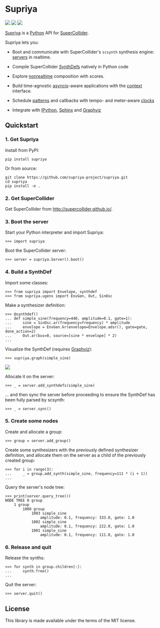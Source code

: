 # Supriya

[![](https://img.shields.io/pypi/pyversions/supriya)]()
[![](https://img.shields.io/pypi/l/supriya)]()
[![](https://img.shields.io/github/actions/workflow/status/supriya-project/supriya/test.yml?branch=main)]()

[Supriya](https://github.com/supriya-project/supriya) is a
[Python](https://www.python.org/) API for
[SuperCollider](http://supercollider.github.io/).

Supriya lets you:

- Boot and communicate with SuperCollider's ``scsynth`` synthesis engine:
  [servers](http://supriya-project.github.io/supriya/api/supriya/contexts/realtime.html)
  in realtime.

- Compile SuperCollider
  [SynthDefs](http://supriya-project.github.io/supriya/api/supriya/ugens/index.html)
  natively in Python code

- Explore
  [nonrealtime](http://supriya-project.github.io/supriya/api/supriya/contexts/nonrealtime.html)
  composition with scores.

- Build time-agnostic
  [asyncio](https://docs.python.org/3/library/asyncio.html)-aware applications
  with the
  [context](http://supriya-project.github.io/supriya/api/supriya/contexts/core.html)
  interface.

- Schedule
  [patterns](http://supriya-project.github.io/supriya/api/supriya/patterns/index.html)
  and callbacks with tempo- and meter-aware
  [clocks](http://supriya-project.github.io/supriya/api/supriya/clocks/index.html)

- Integrate with [IPython](http://ipython.org/),
  [Sphinx](https://www.sphinx-doc.org/en/master/) and
  [Graphviz](http://graphviz.org/)

## Quickstart

### 1. Get Supriya

Install from PyPI:

    pip install supriya

Or from source:

    git clone https://github.com/supriya-project/supriya.git
    cd supriya
    pip install -e .

### 2. Get SuperCollider

Get SuperCollider from http://supercollider.github.io/.

### 3. Boot the server

Start your Python interpreter and import Supriya:

    >>> import supriya

Boot the SuperCollider server:

    >>> server = supriya.Server().boot()

### 4. Build a SynthDef

Import some classes:

    >>> from supriya import Envelope, synthdef
    >>> from supriya.ugens import EnvGen, Out, SinOsc

Make a synthesizer definition:

    >>> @synthdef()
    ... def simple_sine(frequency=440, amplitude=0.1, gate=1):
    ...     sine = SinOsc.ar(frequency=frequency) * amplitude
    ...     envelope = EnvGen.kr(envelope=Envelope.adsr(), gate=gate, done_action=2)
    ...     Out.ar(bus=0, source=[sine * envelope] * 2)
    ...

Visualize the SynthDef (requires [Graphviz](http://graphviz.org/)):
    
    >>> supriya.graph(simple_sine)

<img src="./graph.svg">

Allocate it on the server:

    >>> _ = server.add_synthdefs(simple_sine)

... and then sync the server before proceeding to ensure the SynthDef has been
fully parsed by scsynth:

    >>> _ = server.sync()

### 5. Create some nodes

Create and allocate a group:

    >>> group = server.add_group()

Create some synthesizers with the previously defined synthesizer definition, and
allocate them on the server as a child of the previously created group:

    >>> for i in range(3):
    ...     _ = group.add_synth(simple_sine, frequency=111 * (i + 1))
    ...

Query the server's node tree:

    >>> print(server.query_tree())
    NODE TREE 0 group
        1 group
            1000 group
                1003 simple_sine
                    amplitude: 0.1, frequency: 333.0, gate: 1.0
                1002 simple_sine
                    amplitude: 0.1, frequency: 222.0, gate: 1.0
                1001 simple_sine
                    amplitude: 0.1, frequency: 111.0, gate: 1.0

### 6. Release and quit

Release the synths:

    >>> for synth in group.children[:]:
    ...     synth.free()
    ...

Quit the server:

    >>> server.quit()

## License

This library is made available under the terms of the MIT license.
